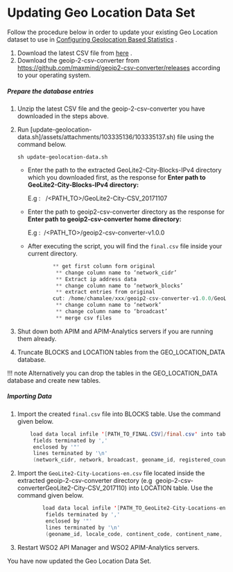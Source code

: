# Updating Geo Location Data Set

Follow the procedure below in order to update your existing Geo Location dataset to use in [Configuring Geolocation Based Statistics](_Configuring_Geolocation_Based_Statistics_) .

1.  Download the latest CSV file from [here](http://geolite.maxmind.com/download/geoip/database/GeoLite2-City-CSV.zip) .
2.  Download the geoip-2-csv-converter from <https://github.com/maxmind/geoip2-csv-converter/releases> according to your operating system.

##### Prepare the database entries

1.  Unzip the latest CSV file and the geoip-2-csv-converter you have downloaded in the steps above.
2.  Run [update-geolocation-data.sh]/assets/attachments/103335136/103335137.sh) file using the command below.

        sh update-geolocation-data.sh

    -   Enter the path to the extracted GeoLite2-City-Blocks-IPv4 directory which you downloaded first, as the response for **Enter path to GeoLite2-City-Blocks-IPv4 directory:**

        E.g :   /&lt;PATH\_TO&gt;/GeoLite2-City-CSV\_20171107

    -   Enter the path to geoip2-csv-converter directory as the response for **Enter path to geoip2-csv-converter home directory:**

        E.g :  /&lt;PATH\_TO&gt;/geoip2-csv-converter-v1.0.0

    -   After executing the script, you will find the `final.csv` file inside your current directory.

        ``` java
                ** get first column form original
                 ** change column name to ‘network_cidr’
                 ** Extract ip address data
                 ** change column name to ‘network_blocks’
                 ** extract entries from original
                cut: /home/chamalee/xxx/geoip2-csv-converter-v1.0.0/GeoLite2-City-Blocks-IPv4-converted.csv: No such file or directory
                 ** change column name to ‘network’
                 ** change column name to ‘broadcast’
                 ** merge csv files
        ```

3.  Shut down both APIM and APIM-Analytics servers if you are running them already.
4.  Truncate BLOCKS and LOCATION tables from the GEO\_LOCATION\_DATA database.

!!! note
Alternatively you can drop the tables in the GEO\_LOCATION\_DATA database and create new tables.


##### Importing Data

1.  Import the created `final.csv` file into BLOCKS table. Use the command given below.

    ``` java
        load data local infile '[PATH_TO_FINAL.CSV]/final.csv' into table BLOCKS
         fields terminated by ','
         enclosed by '"'
         lines terminated by '\n'
         (network_cidr, network, broadcast, geoname_id, registered_country_geoname_id, represented_country_geoname_id, is_anonymous_proxy, is_satellite_provider, postal_code, latitude, longitude, network_blocks);
    ```

2.  Import the `GeoLite2-City-Locations-en.csv` file located inside the extracted geoip-2-csv-converter directory (e.g  geoip-2-csv-converterGeoLite2-City-CSV\_2017110) into LOCATION table. Use the command given below.

    ``` java
            load data local infile '[PATH_TO_GeoLite2-City-Locations-en]/GeoLite2-City-Locations-en.csv' into table LOCATION
             fields terminated by ','
             enclosed by '"'
             lines terminated by '\n'
             (geoname_id, locale_code, continent_code, continent_name, country_iso_code, country_name, subdivision_1_iso_code, subdivision_1_name, subdivision_2_iso_code, subdivision_2_name, city_name, metro_code, time_zone);
    ```

3.  Restart WSO2 API Manager and WSO2 APIM-Analytics servers.

You have now updated the Geo Location Data Set.

